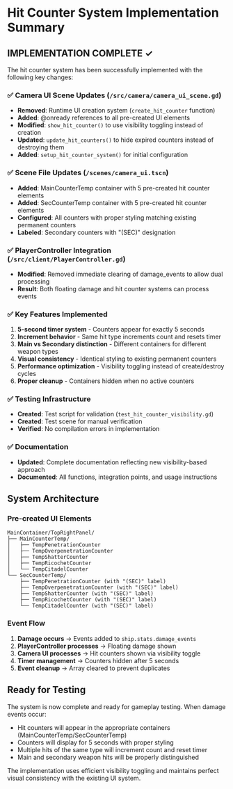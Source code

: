 # Hit Counter System Implementation Summary

## IMPLEMENTATION COMPLETE ✓

The hit counter system has been successfully implemented with the following key changes:

### ✅ Camera UI Scene Updates (`/src/camera/camera_ui_scene.gd`)
- **Removed**: Runtime UI creation system (`create_hit_counter` function)
- **Added**: @onready references to all pre-created UI elements
- **Modified**: `show_hit_counter()` to use visibility toggling instead of creation
- **Updated**: `update_hit_counters()` to hide expired counters instead of destroying them
- **Added**: `setup_hit_counter_system()` for initial configuration

### ✅ Scene File Updates (`/scenes/camera_ui.tscn`)
- **Added**: MainCounterTemp container with 5 pre-created hit counter elements
- **Added**: SecCounterTemp container with 5 pre-created hit counter elements
- **Configured**: All counters with proper styling matching existing permanent counters
- **Labeled**: Secondary counters with "(SEC)" designation

### ✅ PlayerController Integration (`/src/client/PlayerController.gd`)
- **Modified**: Removed immediate clearing of damage_events to allow dual processing
- **Result**: Both floating damage and hit counter systems can process events

### ✅ Key Features Implemented
1. **5-second timer system** - Counters appear for exactly 5 seconds
2. **Increment behavior** - Same hit type increments count and resets timer
3. **Main vs Secondary distinction** - Different containers for different weapon types
4. **Visual consistency** - Identical styling to existing permanent counters
5. **Performance optimization** - Visibility toggling instead of create/destroy cycles
6. **Proper cleanup** - Containers hidden when no active counters

### ✅ Testing Infrastructure
- **Created**: Test script for validation (`test_hit_counter_visibility.gd`)
- **Created**: Test scene for manual verification
- **Verified**: No compilation errors in implementation

### ✅ Documentation
- **Updated**: Complete documentation reflecting new visibility-based approach
- **Documented**: All functions, integration points, and usage instructions

## System Architecture

### Pre-created UI Elements
```
MainContainer/TopRightPanel/
├── MainCounterTemp/
│   ├── TempPenetrationCounter
│   ├── TempOverpenetrationCounter  
│   ├── TempShatterCounter
│   ├── TempRicochetCounter
│   └── TempCitadelCounter
└── SecCounterTemp/
    ├── TempPenetrationCounter (with "(SEC)" label)
    ├── TempOverpenetrationCounter (with "(SEC)" label)
    ├── TempShatterCounter (with "(SEC)" label) 
    ├── TempRicochetCounter (with "(SEC)" label)
    └── TempCitadelCounter (with "(SEC)" label)
```

### Event Flow
1. **Damage occurs** → Events added to `ship.stats.damage_events`
2. **PlayerController processes** → Floating damage shown
3. **Camera UI processes** → Hit counters shown via visibility toggle
4. **Timer management** → Counters hidden after 5 seconds
5. **Event cleanup** → Array cleared to prevent duplicates

## Ready for Testing

The system is now complete and ready for gameplay testing. When damage events occur:
- Hit counters will appear in the appropriate containers (MainCounterTemp/SecCounterTemp)
- Counters will display for 5 seconds with proper styling
- Multiple hits of the same type will increment count and reset timer
- Main and secondary weapon hits will be properly distinguished

The implementation uses efficient visibility toggling and maintains perfect visual consistency with the existing UI system.
